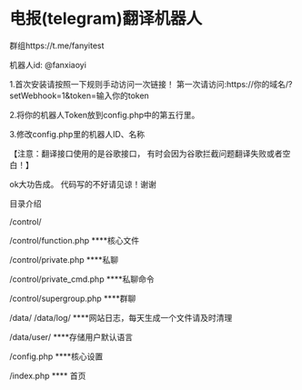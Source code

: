 # 电报(telegram)翻译机器人 

群组https://t.me/fanyitest

机器人id: @fanxiaoyi

1.首次安装请按照一下规则手动访问一次链接！
  第一次请访问:https://你的域名/?setWebhook=1&token=输入你的token
  
2.将你的机器人Token放到config.php中的第五行里。

3.修改config.php里的机器人ID、名称

【注意：翻译接口使用的是谷歌接口，
有时会因为谷歌拦截问题翻译失败或者空白！】


ok大功告成。
代码写的不好请见谅！谢谢


目录介绍

/control/   

/control/function.php       ****核心文件

/control/private.php        ****私聊

/control/private_cmd.php    ****私聊命令

/control/supergroup.php     ****群聊



/data/
/data/log/                ****网站日志，每天生成一个文件请及时清理

/data/user/               ****存储用户默认语言


/config.php          ****核心设置

/index.php           **** 首页

